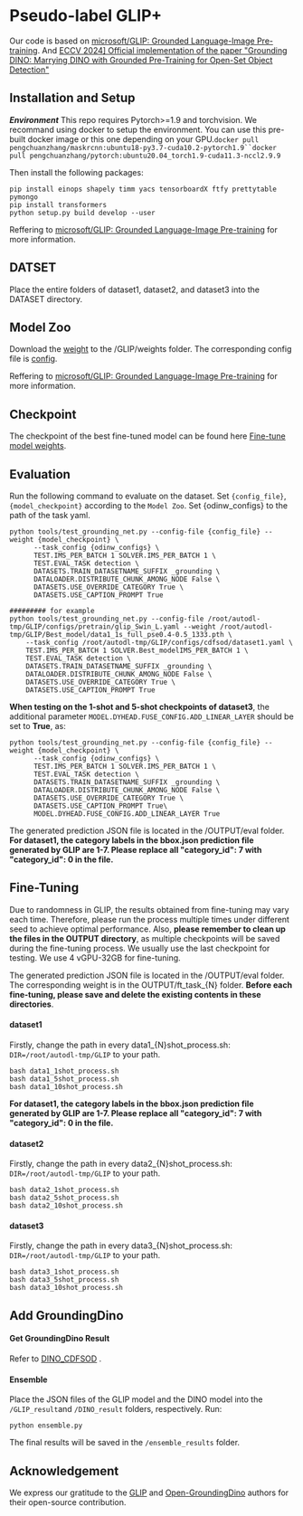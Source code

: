 



# Pseudo-label GLIP+



Our code is based on [microsoft/GLIP: Grounded Language-Image Pre-training](https://github.com/microsoft/GLIP). And [ECCV 2024\] Official implementation of the paper "Grounding DINO: Marrying DINO with Grounded Pre-Training for Open-Set Object Detection"](https://github.com/IDEA-Research/GroundingDINO)



## Installation and Setup

***Environment*** This repo requires Pytorch>=1.9 and torchvision. We recommand using docker to setup the environment. You can use this pre-built docker image or this one depending on your GPU.`docker pull pengchuanzhang/maskrcnn:ubuntu18-py3.7-cuda10.2-pytorch1.9``docker pull pengchuanzhang/pytorch:ubuntu20.04_torch1.9-cuda11.3-nccl2.9.9`

Then install the following packages:

```
pip install einops shapely timm yacs tensorboardX ftfy prettytable pymongo
pip install transformers 
python setup.py build develop --user
```

Reffering to [microsoft/GLIP: Grounded Language-Image Pre-training](https://github.com/microsoft/GLIP) for more information.



## DATSET

Place the entire folders of dataset1, dataset2, and dataset3 into the DATASET directory.





## Model Zoo

Download the [weight](https://huggingface.co/GLIPModel/GLIP/blob/main/glip_large_model.pth) to the /GLIP/weights folder. The corresponding config file is [config](configs/pretrain/glip_Swin_L.yaml).

Reffering to [microsoft/GLIP: Grounded Language-Image Pre-training](https://github.com/microsoft/GLIP) for more information.



## Checkpoint

The checkpoint of the best fine-tuned model can be found here [Fine-tune model weights](https://huggingface.co/ZHENYU99/CDFSOD/tree/main).



## Evaluation

Run the following command to evaluate on the dataset. Set `{config_file}`, `{model_checkpoint}` according to the `Model Zoo`. Set {odinw_configs} to the path of the task yaml.



```
python tools/test_grounding_net.py --config-file {config_file} --weight {model_checkpoint} \
      --task_config {odinw_configs} \
      TEST.IMS_PER_BATCH 1 SOLVER.IMS_PER_BATCH 1 \
      TEST.EVAL_TASK detection \
      DATASETS.TRAIN_DATASETNAME_SUFFIX _grounding \
      DATALOADER.DISTRIBUTE_CHUNK_AMONG_NODE False \
      DATASETS.USE_OVERRIDE_CATEGORY True \
      DATASETS.USE_CAPTION_PROMPT True
      
######### for example
python tools/test_grounding_net.py --config-file /root/autodl-tmp/GLIP/configs/pretrain/glip_Swin_L.yaml --weight /root/autodl-tmp/GLIP/Best_model/data1_1s_full_pse0.4-0.5_1333.pth \
    --task_config /root/autodl-tmp/GLIP/configs/cdfsod/dataset1.yaml \
    TEST.IMS_PER_BATCH 1 SOLVER.Best_modelIMS_PER_BATCH 1 \
    TEST.EVAL_TASK detection \
    DATASETS.TRAIN_DATASETNAME_SUFFIX _grounding \
    DATALOADER.DISTRIBUTE_CHUNK_AMONG_NODE False \
    DATASETS.USE_OVERRIDE_CATEGORY True \
    DATASETS.USE_CAPTION_PROMPT True
```



**When testing on the 1-shot and 5-shot checkpoints of dataset3**, the additional parameter `MODEL.DYHEAD.FUSE_CONFIG.ADD_LINEAR_LAYER` should be set to **True**, as:

```
python tools/test_grounding_net.py --config-file {config_file} --weight {model_checkpoint} \
      --task_config {odinw_configs} \
      TEST.IMS_PER_BATCH 1 SOLVER.IMS_PER_BATCH 1 \
      TEST.EVAL_TASK detection \
      DATASETS.TRAIN_DATASETNAME_SUFFIX _grounding \
      DATALOADER.DISTRIBUTE_CHUNK_AMONG_NODE False \
      DATASETS.USE_OVERRIDE_CATEGORY True \
      DATASETS.USE_CAPTION_PROMPT True\
      MODEL.DYHEAD.FUSE_CONFIG.ADD_LINEAR_LAYER True
```

The generated prediction JSON file is located in the /OUTPUT/eval folder. **For dataset1, the category labels in the bbox.json prediction file generated by GLIP are 1-7. Please replace all "category_id": 7 with "category_id": 0 in the file.**



## Fine-Tuning

Due to randomness in GLIP, the results obtained from fine-tuning may vary each time. Therefore, please run the process multiple times under different seed to achieve optimal performance. Also, **please remember to clean up the files in the OUTPUT directory**, as multiple checkpoints will be saved during the fine-tuning process. We usually use the last checkpoint for testing. We use 4 vGPU-32GB for fine-tuning.



The generated prediction JSON file is located in the /OUTPUT/eval folder. The corresponding weight is in the OUTPUT/ft_task_{N} folder. **Before each fine-tuning, please save and delete the existing contents in these directories**.



#### dataset1

Firstly, change the path in every data1_{N}shot_process.sh: ` DIR=/root/autodl-tmp/GLIP`  to your path.

```
bash data1_1shot_process.sh
bash data1_5shot_process.sh
bash data1_10shot_process.sh
```

**For dataset1, the category labels in the bbox.json prediction file generated by GLIP are 1-7. Please replace all "category_id": 7 with "category_id": 0 in the file.**

#### dataset2

Firstly, change the path in every data2_{N}shot_process.sh: ` DIR=/root/autodl-tmp/GLIP`  to your path.

```
bash data2_1shot_process.sh
bash data2_5shot_process.sh
bash data2_10shot_process.sh
```

#### dataset3

Firstly, change the path in every data3_{N}shot_process.sh: ` DIR=/root/autodl-tmp/GLIP`  to your path.

```
bash data3_1shot_process.sh
bash data3_5shot_process.sh
bash data3_10shot_process.sh
```





## Add GroundingDino

#### Get GroundingDino Result

Refer to [DINO_CDFSOD](https://github.com/Pumpkinder/CDFSOD.git)  .

#### Ensemble

Place the JSON files of the GLIP model and the DINO model into the `/GLIP_result`and `/DINO_result` folders, respectively. Run:

```
python ensemble.py
```

The final results will be saved in the `/ensemble_results` folder.



## Acknowledgement

We express our gratitude to the [GLIP](https://github.com/microsoft/GLIP) and [Open-GroundingDino](https://github.com/longzw1997/Open-GroundingDino) authors for their open-source contribution.



